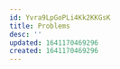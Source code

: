 ```yaml
---
id: Yvra9LpGoPLi4Kk2KKGsK
title: Problems
desc: ''
updated: 1641170469296
created: 1641170469296
---
```


